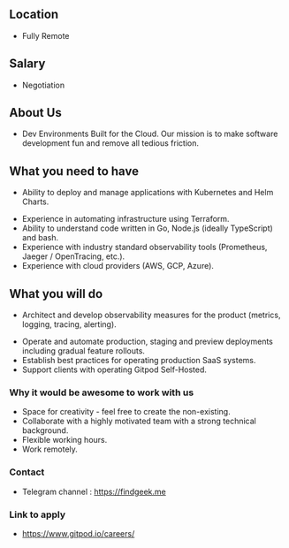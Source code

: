 ## Location

* Fully Remote 

## Salary

* Negotiation

## About Us

* Dev Environments Built for the Cloud. Our mission is to make software development fun and remove all tedious friction. 

## What you need to have

* Ability to deploy and manage applications with Kubernetes and Helm Charts.
- Experience in automating infrastructure using Terraform.
- Ability to understand code written in Go, Node.js (ideally TypeScript) and bash.
- Experience with industry standard observability tools (Prometheus, Jaeger / OpenTracing, etc.).
- Experience with cloud providers (AWS, GCP, Azure).

## What you will do

* Architect and develop observability measures for the product (metrics, logging, tracing, alerting).
- Operate and automate production, staging and preview deployments including gradual feature rollouts.
- Establish best practices for operating production SaaS systems.
- Support clients with operating Gitpod Self-Hosted.

### Why it would be awesome to work with us

- Space for creativity - feel free to create the non-existing.
- Collaborate with a highly motivated team with a strong technical background.
- Flexible working hours.
- Work remotely.

### Contact

* Telegram channel : https://findgeek.me

### Link to apply

* https://www.gitpod.io/careers/
